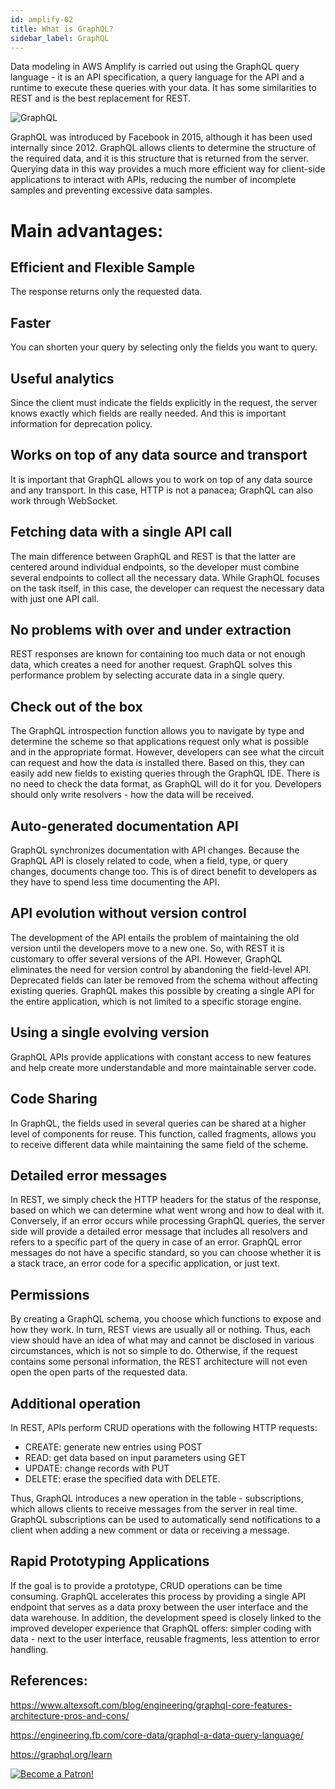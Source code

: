 ```yaml
---
id: amplify-02
title: What is GraphQL?
sidebar_label: GraphQL
---
```


Data modeling in AWS Amplify is carried out using the GraphQL query language - it is an API specification, a query language for the API and a runtime to execute these queries with your data. It has some similarities to REST and is the best replacement for REST.

![GraphQL](https://miro.medium.com/max/4800/1*CC4lauyfn1b2MdxqPrv1SA.png)

GraphQL was introduced by Facebook in 2015, although it has been used internally since 2012. GraphQL allows clients to determine the structure of the required data, and it is this structure that is returned from the server. Querying data in this way provides a much more efficient way for client-side applications to interact with APIs, reducing the number of incomplete samples and preventing excessive data samples.

# Main advantages:

## Efficient and Flexible Sample

The response returns only the requested data.

## Faster

You can shorten your query by selecting only the fields you want to query.

## Useful analytics

Since the client must indicate the fields explicitly in the request, the server knows exactly which fields are really needed. And this is important information for deprecation policy.

## Works on top of any data source and transport

It is important that GraphQL allows you to work on top of any data source and any transport. In this case, HTTP is not a panacea; GraphQL can also work through WebSocket.

## Fetching data with a single API call

The main difference between GraphQL and REST is that the latter are centered around individual endpoints, so the developer must combine several endpoints to collect all the necessary data. While GraphQL focuses on the task itself, in this case, the developer can request the necessary data with just one API call.

## No problems with over and under extraction

REST responses are known for containing too much data or not enough data, which creates a need for another request. GraphQL solves this performance problem by selecting accurate data in a single query.

## Check out of the box

The GraphQL introspection function allows you to navigate by type and determine the scheme so that applications request only what is possible and in the appropriate format. However, developers can see what the circuit can request and how the data is installed there. Based on this, they can easily add new fields to existing queries through the GraphQL IDE. There is no need to check the data format, as GraphQL will do it for you. Developers should only write resolvers - how the data will be received.

## Auto-generated documentation API

GraphQL synchronizes documentation with API changes. Because the GraphQL API is closely related to code, when a field, type, or query changes, documents change too. This is of direct benefit to developers as they have to spend less time documenting the API.

## API evolution without version control

The development of the API entails the problem of maintaining the old version until the developers move to a new one. So, with REST it is customary to offer several versions of the API. However, GraphQL eliminates the need for version control by abandoning the field-level API. Deprecated fields can later be removed from the schema without affecting existing queries. GraphQL makes this possible by creating a single API for the entire application, which is not limited to a specific storage engine.

## Using a single evolving version

GraphQL APIs provide applications with constant access to new features and help create more understandable and more maintainable server code.

## Code Sharing

In GraphQL, the fields used in several queries can be shared at a higher level of components for reuse. This function, called fragments, allows you to receive different data while maintaining the same field of the scheme.

## Detailed error messages

In REST, we simply check the HTTP headers for the status of the response, based on which we can determine what went wrong and how to deal with it. Conversely, if an error occurs while processing GraphQL queries, the server side will provide a detailed error message that includes all resolvers and refers to a specific part of the query in case of an error.
GraphQL error messages do not have a specific standard, so you can choose whether it is a stack trace, an error code for a specific application, or just text.

## Permissions

By creating a GraphQL schema, you choose which functions to expose and how they work. In turn, REST views are usually all or nothing. Thus, each view should have an idea of ​​what may and cannot be disclosed in various circumstances, which is not so simple to do. Otherwise, if the request contains some personal information, the REST architecture will not even open the open parts of the requested data.

## Additional operation

In REST, APIs perform CRUD operations with the following HTTP requests:

- CREATE: generate new entries using POST
- READ: get data based on input parameters using GET
- UPDATE: change records with PUT
- DELETE: erase the specified data with DELETE.

Thus, GraphQL introduces a new operation in the table - subscriptions, which allows clients to receive messages from the server in real time. GraphQL subscriptions can be used to automatically send notifications to a client when adding a new comment or data or receiving a message.

## Rapid Prototyping Applications

If the goal is to provide a prototype, CRUD operations can be time consuming. GraphQL accelerates this process by providing a single API endpoint that serves as a data proxy between the user interface and the data warehouse. In addition, the development speed is closely linked to the improved developer experience that GraphQL offers: simpler coding with data - next to the user interface, reusable fragments, less attention to error handling.

## References:

https://www.altexsoft.com/blog/engineering/graphql-core-features-architecture-pros-and-cons/

https://engineering.fb.com/core-data/graphql-a-data-query-language/

https://graphql.org/learn

[![Become a Patron!](/img/logo/patreon.png)](https://www.patreon.com/bePatron?u=34467235)

